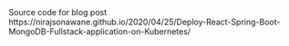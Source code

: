 <title> Kubernetes Full Stack Example </title>
Source code for blog post https://nirajsonawane.github.io/2020/04/25/Deploy-React-Spring-Boot-MongoDB-Fullstack-application-on-Kubernetes/
